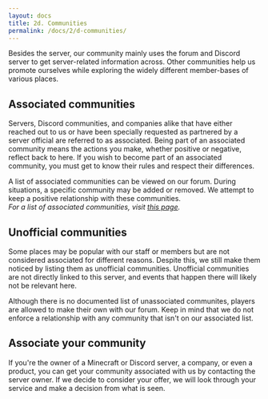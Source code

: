 ```yaml
---
layout: docs
title: 2d. Communities
permalink: /docs/2/d-communities/
---
```


Besides the server, our community mainly uses the forum and Discord server to get server-related information across.
Other communities help us promote ourselves while exploring the widely different member-bases of various places.

## Associated communities
Servers, Discord communities, and companies alike that have either reached out to us or have been specially requested as partnered by a server official are referred to as associated.
Being part of an associated community means the actions you make, whether positive or negative, reflect back to here.
If you wish to become part of an associated community, you must get to know their rules and respect their differences.

A list of associated communities can be viewed on our forum.
During situations, a specific community may be added or removed.
We attempt to keep a positive relationship with these communities.
<br>
_For a list of associated communities, visit [this page](https://f.shadow.ga/d/45-list-of-associated-communities-6-2017)._

## Unofficial communities
Some places may be popular with our staff or members but are not considered associated for different reasons.
Despite this, we still make them noticed by listing them as unofficial communities.
Unofficial communities are not directly linked to this server, and events that happen there will likely not be relevant here.

Although there is no documented list of unassociated communites, players are allowed to make their own with our forum.
Keep in mind that we do not enforce a relationship with any community that isn't on our associated list.

## Associate your community
If you're the owner of a Minecraft or Discord server, a company, or even a product, you can get your community associated with us by contacting the server owner. If we decide to consider your offer, we will look through your service and make a decision from what is seen.
